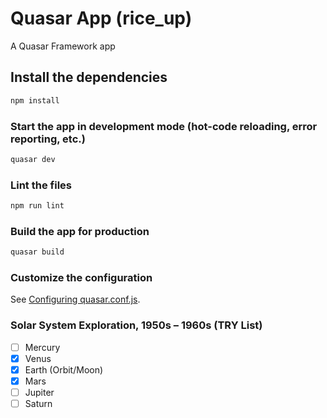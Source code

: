 # Quasar App (rice_up)

A Quasar Framework app

## Install the dependencies
```bash
npm install
```

### Start the app in development mode (hot-code reloading, error reporting, etc.)
```bash
quasar dev
```

### Lint the files
```bash
npm run lint
```

### Build the app for production
```bash
quasar build
```

### Customize the configuration
See [Configuring quasar.conf.js](https://v2.quasar.dev/quasar-cli/quasar-conf-js).


### Solar System Exploration, 1950s – 1960s (TRY List)

- [ ] Mercury
- [x] Venus
- [x] Earth (Orbit/Moon)
- [x] Mars
- [ ] Jupiter
- [ ] Saturn
